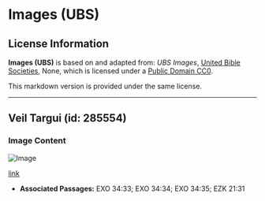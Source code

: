# Images (UBS)

## License Information

**Images (UBS)** is based on and adapted from: _UBS Images_, [United Bible Societies](https://unitedbiblesocieties.org/), None, which is licensed under a [Public Domain CC0](https://creativecommons.org/public-domain/cc0/).

This markdown version is provided under the same license.



--------------------------------

## Veil Targui (id: 285554)

### Image Content

![Image](https://cdn.aquifer.bible/aquifer-content/resources/Media/WEB-0888_veil_targui.jpg)

[link](https://cdn.aquifer.bible/aquifer-content/resources/Media/WEB-0888_veil_targui.jpg)

* **Associated Passages:** EXO 34:33; EXO 34:34; EXO 34:35; EZK 21:31

